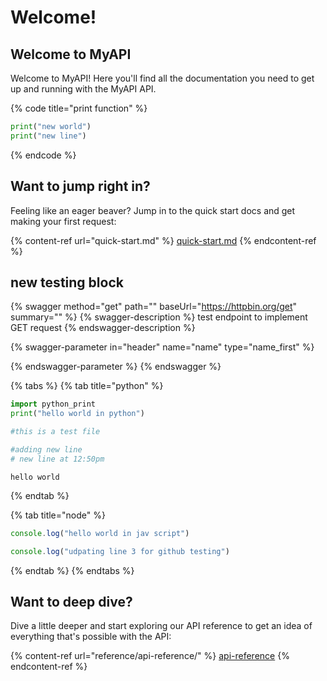 # Welcome!

## Welcome to MyAPI

Welcome to MyAPI! Here you'll find all the documentation you need to get up and running with the MyAPI API.

{% code title="print function" %}
```python
print("new world")
print("new line")
```
{% endcode %}

## Want to jump right in?

Feeling like an eager beaver? Jump in to the quick start docs and get making your first request:

{% content-ref url="quick-start.md" %}
[quick-start.md](quick-start.md)
{% endcontent-ref %}

## new testing block

{% swagger method="get" path="" baseUrl="https://httpbin.org/get" summary="" %}
{% swagger-description %}
test endpoint to implement GET request
{% endswagger-description %}

{% swagger-parameter in="header" name="name" type="name_first" %}

{% endswagger-parameter %}
{% endswagger %}

{% tabs %}
{% tab title="python" %}
```python
import python_print
print("hello world in python")

#this is a test file

#adding new line
# new line at 12:50pm
```

```markup
hello world
```
{% endtab %}

{% tab title="node" %}
```javascript
console.log("hello world in jav script")

console.log("udpating line 3 for github testing")
```
{% endtab %}
{% endtabs %}

## Want to deep dive?

Dive a little deeper and start exploring our API reference to get an idea of everything that's possible with the API:

{% content-ref url="reference/api-reference/" %}
[api-reference](reference/api-reference/)
{% endcontent-ref %}

